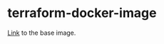 # terraform-docker-image

[Link](https://github.com/hashicorp/terraform/blob/main/build.Dockerfile) to the base image.
